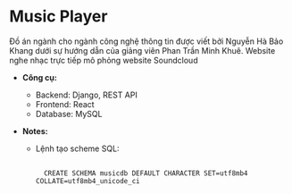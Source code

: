 # Music Player

Đồ án ngành cho ngành công nghệ thông tin được viết bởi Nguyễn Hà Bảo Khang dưới sự hướng dẫn của giảng viên Phan Trần Minh Khuê. Website nghe nhạc trực tiếp mô phỏng website Soundcloud

* **Công cụ:**
    - Backend: Django, REST API
    - Frontend: React
    - Database: MySQL

* **Notes:**
    - Lệnh tạo scheme SQL: 
        ##
            CREATE SCHEMA musicdb DEFAULT CHARACTER SET=utf8mb4 COLLATE=utf8mb4_unicode_ci
